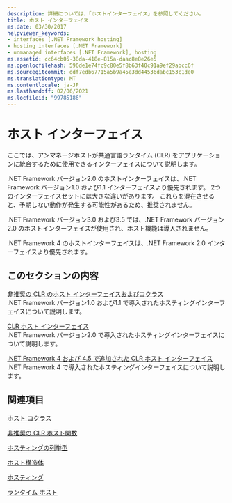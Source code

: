 ```yaml
---
description: 詳細については、「ホストインターフェイス」を参照してください。
title: ホスト インターフェイス
ms.date: 03/30/2017
helpviewer_keywords:
- interfaces [.NET Framework hosting]
- hosting interfaces [.NET Framework]
- unmanaged interfaces [.NET Framework], hosting
ms.assetid: cc64cb05-38da-418e-815a-daac8e8e26e5
ms.openlocfilehash: 596de1e74fc9c80e5f8b63f40c91a9ef29abcc6f
ms.sourcegitcommit: ddf7edb67715a5b9a45e3dd44536dabc153c1de0
ms.translationtype: MT
ms.contentlocale: ja-JP
ms.lasthandoff: 02/06/2021
ms.locfileid: "99785186"
---
```

# <a name="hosting-interfaces"></a>ホスト インターフェイス

ここでは、アンマネージホストが共通言語ランタイム (CLR) をアプリケーションに統合するために使用できるインターフェイスについて説明します。  
  
 .NET Framework バージョン2.0 のホストインターフェイスは、.NET Framework バージョン1.0 および1.1 インターフェイスより優先されます。 2つのインターフェイスセットには大きな違いがあります。 これらを混在させると、予期しない動作が発生する可能性があるため、推奨されません。  
  
 .NET Framework バージョン3.0 および3.5 では、.NET Framework バージョン2.0 のホストインターフェイスが使用され、ホスト機能は導入されません。  
  
 .NET Framework 4 のホストインターフェイスは、.NET Framework 2.0 インターフェイスより優先されます。
  
## <a name="in-this-section"></a>このセクションの内容  

 [非推奨の CLR のホスト インターフェイスおよびコクラス](deprecated-clr-hosting-interfaces-and-coclasses.md)  
 .NET Framework バージョン1.0 および1.1 で導入されたホスティングインターフェイスについて説明します。  
  
 [CLR ホスト インターフェイス](clr-hosting-interfaces.md)  
 .NET Framework バージョン2.0 で導入されたホスティングインターフェイスについて説明します。  
  
 [.NET Framework 4 および 4.5 で追加された CLR ホスト インターフェイス](clr-hosting-interfaces-added-in-the-net-framework-4-and-4-5.md)  
 .NET Framework 4 で導入されたホスティングインターフェイスについて説明します。  
  
## <a name="related-sections"></a>関連項目  

 [ホスト コクラス](hosting-coclasses.md)  
  
 [非推奨の CLR ホスト関数](deprecated-clr-hosting-functions.md)  
  
 [ホスティングの列挙型](hosting-enumerations.md)  
  
 [ホスト構造体](hosting-structures.md)  
  
 [ホスティング](index.md)  
  
 [ランタイム ホスト](/previous-versions/dotnet/netframework-4.0/a51xd4ze(v=vs.100))
